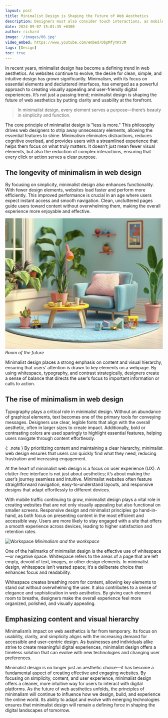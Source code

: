 ```yaml
---
layout: post
title: Minimalist Design is Shaping the Future of Web Aesthetics
description: Designers must also consider touch interactions, as mobile users rely on gestures like swiping and tapping to navigate websites and apps. By creating intuitive and responsive designs, businesses can provide a consistent and enjoyable experience.
date: 2024-09-07 15:01:35 +0300
author: richard
image: '/images/08.jpg'
video_embed: https://www.youtube.com/embed/DbpMfyYKY3M
tags: [Design]
toc: true
---
```


In recent years, minimalist design has become a defining trend in web aesthetics. As websites continue to evolve, the desire for clean, simple, and intuitive design has grown significantly. Minimalism, with its focus on essential elements and decluttered interfaces, has emerged as a powerful approach to creating visually appealing and user-friendly digital experiences. It’s not just a passing trend; minimalist design is shaping the future of web aesthetics by putting clarity and usability at the forefront.

> In minimalist design, every element serves a purpose—there’s beauty in simplicity and function.

The core principle of minimalist design is "less is more." This philosophy drives web designers to strip away unnecessary elements, allowing the essential features to shine. Minimalism eliminates distractions, reduces cognitive overload, and provides users with a streamlined experience that helps them focus on what truly matters. It doesn’t just mean fewer visual elements, but also the reduction of complex interactions, ensuring that every click or action serves a clear purpose.

## The longevity of minimalism in web design

By focusing on simplicity, minimalist design also enhances functionality. With fewer design elements, websites load faster and perform more efficiently. This improved performance is crucial in an age where users expect instant access and smooth navigation. Clean, uncluttered pages guide users toward content without overwhelming them, making the overall experience more enjoyable and effective.

<div class="gallery-box">
  <div class="gallery">
    <img src="/images/08.jpg" loading="lazy">
  </div>
  <em>Room of the future</em>
</div>

Minimalist design places a strong emphasis on content and visual hierarchy, ensuring that users’ attention is drawn to key elements on a webpage. By using whitespace, typography, and contrast strategically, designers create a sense of balance that directs the user’s focus to important information or calls to action.

## The rise of minimalism in web design

Typography plays a critical role in minimalist design. Without an abundance of graphical elements, text becomes one of the primary tools for conveying messages. Designers use clear, legible fonts that align with the overall aesthetic, often in larger sizes to create impact. Additionally, bold or contrasting colors are used sparingly to highlight essential features, helping users navigate through content effortlessly.

{: .note }
By prioritizing content and maintaining a clear hierarchy, minimalist web design ensures that users can quickly find what they need, reducing frustration and increasing engagement.

At the heart of minimalist web design is a focus on user experience (UX). A clutter-free interface is not just about aesthetics; it’s about making the user’s journey seamless and intuitive. Minimalist websites often feature straightforward navigation, easy-to-understand layouts, and responsive designs that adapt effortlessly to different devices.

With mobile traffic continuing to grow, minimalist design plays a vital role in creating websites that are not only visually appealing but also functional on smaller screens. Responsive design and minimalist principles go hand-in-hand, as both focus on presenting content in the most efficient and accessible way. Users are more likely to stay engaged with a site that offers a smooth experience across devices, leading to higher satisfaction and retention rates.

![Workspace]({{site.baseurl}}/images/06-2.jpg#wide)
*Minimalism and the workspace*

One of the hallmarks of minimalist design is the effective use of whitespace—or negative space. Whitespace refers to the areas of a page that are left empty, devoid of text, images, or other design elements. In minimalist design, whitespace isn’t wasted space; it’s a deliberate choice that enhances focus and readability.

Whitespace creates breathing room for content, allowing key elements to stand out without overwhelming the user. It also contributes to a sense of elegance and sophistication in web aesthetics. By giving each element room to breathe, designers make the overall experience feel more organized, polished, and visually appealing.

## Emphasizing content and visual hierarchy

Minimalism’s impact on web aesthetics is far from temporary. Its focus on usability, clarity, and simplicity aligns with the increasing demand for accessible and user-centric design. As businesses and individuals alike strive to create meaningful digital experiences, minimalist design offers a timeless solution that can evolve with new technologies and changing user preferences.

Minimalist design is no longer just an aesthetic choice—it has become a fundamental aspect of creating effective and engaging websites. By focusing on simplicity, content, and user experience, minimalist design offers a cleaner, more intuitive way for users to interact with digital platforms. As the future of web aesthetics unfolds, the principles of minimalism will continue to influence how we design, build, and experience the online world. Its ability to adapt and evolve with emerging technologies ensures that minimalist design will remain a defining force in shaping the digital landscapes of tomorrow.